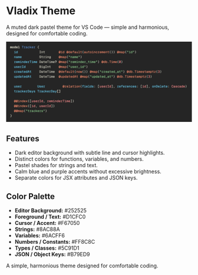 # Vladix Theme

A muted dark pastel theme for VS Code — simple and harmonious, designed for comfortable coding.

![Example 1](example.png)

## Features

- Dark editor background with subtle line and cursor highlights.
- Distinct colors for functions, variables, and numbers.
- Pastel shades for strings and text.
- Calm blue and purple accents without excessive brightness.
- Separate colors for JSX attributes and JSON keys.

## Color Palette

- **Editor Background:** #252525
- **Foreground / Text:** #D1CFC0
- **Cursor / Accent:** #F67050
- **Strings:** #8AC88A
- **Variables:** #6ACFF6
- **Numbers / Constants:** #FF8C8C
- **Types / Classes:** #5C91D1
- **JSON / Object Keys:** #B79ED9

A simple, harmonious theme designed for comfortable coding.
